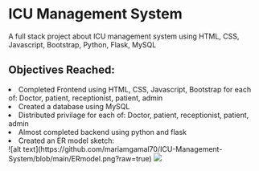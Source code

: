 <h1> ICU Management System </h1>
 <p>A full stack project about ICU management system using HTML, CSS, Javascript, Bootstrap, Python, Flask, MySQL</p>
 <h2> Objectives Reached: </h2>
 <li>Completed Frontend using HTML, CSS, Javascript, Bootstrap for each of: Doctor, patient, receptionist, patient, admin</li>
 <li>Created a database using MySQL</li>
 <li>Distributed privilage for each of: Doctor, patient, receptionist, patient, admin</li>
 <li>Almost completed backend using python and flask </li>
 <li>Created an ER model sketch:</li>
![alt text](https://github.com/mariamgamal70/ICU-Management-System/blob/main/ERmodel.png?raw=true)
<img src="../ERmodel.png">
